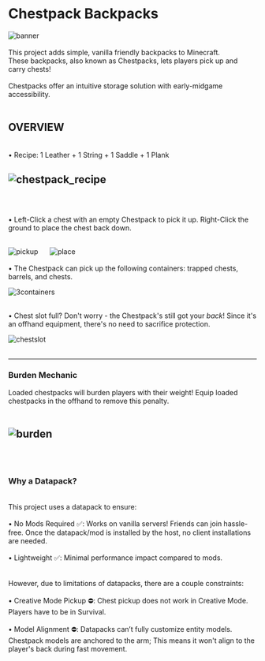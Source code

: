 # Chestpack Backpacks

![banner](https://github.com/user-attachments/assets/5a3229d3-76c9-4937-b0dc-09c17433446c)
<br />
<br />
This project adds simple, vanilla friendly backpacks to Minecraft.
<br />
These backpacks, also known as Chestpacks, lets players pick up and carry chests!
<br />
<br />
Chestpacks offer an intuitive storage solution with early-midgame accessibility.
<br />
<br />

## **OVERVIEW**
<br />
• Recipe: 1 Leather + 1 String + 1 Saddle + 1 Plank
<br />

![chestpack_recipe](https://github.com/user-attachments/assets/90fc5e36-4568-4bd2-b30c-4a9b70aa9f10)
<br />
<br />
----
<br />
• Left-Click a chest with an empty Chestpack to pick it up. Right-Click the ground to place the chest back down.
<br />
<br />

![pickup](https://github.com/user-attachments/assets/cf003daa-3d1c-4cfa-ae5c-9972b99ddccf) &nbsp;&nbsp;&nbsp;&nbsp; ![place](https://github.com/user-attachments/assets/0aa24576-85d7-47c3-bf8a-8852efb33fe7)
<br />
<br />
• The Chestpack can pick up the following containers: trapped chests, barrels, and chests.
<br />

![3containers](https://github.com/user-attachments/assets/eca3ef06-b452-49df-835d-5b75fe45b096)
<br />
<br />

• Chest slot full? Don't worry -  the Chestpack's still got your _back_! Since it's an offhand equipment, there's no need to sacrifice protection.
<br />

![chestslot](https://github.com/user-attachments/assets/a19782cd-d705-4c87-aa2b-a65bded09f1b)
<br />
<br />

---
### Burden Mechanic
Loaded chestpacks will burden players with their weight! Equip loaded chestpacks in the offhand to remove this penalty.
<br />
<br />

![burden](https://github.com/user-attachments/assets/65f8c69b-8892-4ab1-898d-636ff432e4e0)
<br />
<br />
<br />
----
### Why a Datapack?
<br />
This project uses a datapack to ensure:
<br />
<br />
• No Mods Required ✅: Works on vanilla servers! Friends can join hassle-free. Once the datapack/mod is installed by the host, no client installations are needed.
<br />
<br />
• Lightweight ✅: Minimal performance impact compared to mods.
<br />
<br />
<br />
However, due to limitations of datapacks, there are a couple constraints:
<br />
<br />
• Creative Mode Pickup ⛔: Chest pickup does not work in Creative Mode. Players have to be in Survival.
<br />
<br />
• Model Alignment ⛔: Datapacks can’t fully customize entity models. Chestpack models are anchored to the arm; This means it won't align to the player's back during fast movement.
